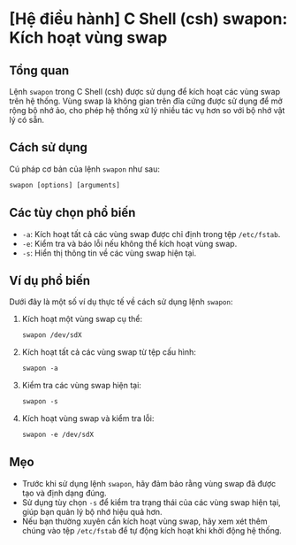 # [Hệ điều hành] C Shell (csh) swapon: Kích hoạt vùng swap

## Tổng quan
Lệnh `swapon` trong C Shell (csh) được sử dụng để kích hoạt các vùng swap trên hệ thống. Vùng swap là không gian trên đĩa cứng được sử dụng để mở rộng bộ nhớ ảo, cho phép hệ thống xử lý nhiều tác vụ hơn so với bộ nhớ vật lý có sẵn.

## Cách sử dụng
Cú pháp cơ bản của lệnh `swapon` như sau:

```csh
swapon [options] [arguments]
```

## Các tùy chọn phổ biến
- `-a`: Kích hoạt tất cả các vùng swap được chỉ định trong tệp `/etc/fstab`.
- `-e`: Kiểm tra và báo lỗi nếu không thể kích hoạt vùng swap.
- `-s`: Hiển thị thông tin về các vùng swap hiện tại.

## Ví dụ phổ biến
Dưới đây là một số ví dụ thực tế về cách sử dụng lệnh `swapon`:

1. Kích hoạt một vùng swap cụ thể:
   ```csh
   swapon /dev/sdX
   ```

2. Kích hoạt tất cả các vùng swap từ tệp cấu hình:
   ```csh
   swapon -a
   ```

3. Kiểm tra các vùng swap hiện tại:
   ```csh
   swapon -s
   ```

4. Kích hoạt vùng swap và kiểm tra lỗi:
   ```csh
   swapon -e /dev/sdX
   ```

## Mẹo
- Trước khi sử dụng lệnh `swapon`, hãy đảm bảo rằng vùng swap đã được tạo và định dạng đúng.
- Sử dụng tùy chọn `-s` để kiểm tra trạng thái của các vùng swap hiện tại, giúp bạn quản lý bộ nhớ hiệu quả hơn.
- Nếu bạn thường xuyên cần kích hoạt vùng swap, hãy xem xét thêm chúng vào tệp `/etc/fstab` để tự động kích hoạt khi khởi động hệ thống.